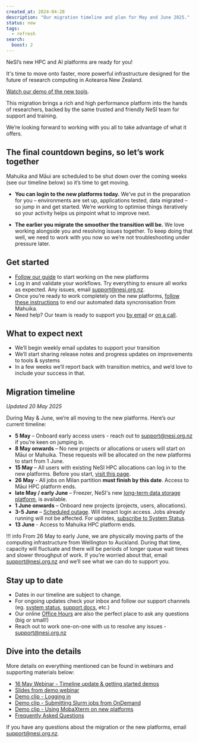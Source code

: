 ```yaml
---
created_at: 2024-04-28
description: "Our migration timeline and plan for May and June 2025."
status: new
tags:
  - refresh
search:
  boost: 2
---
```


NeSI’s new HPC and AI platforms are ready for you! 

It's time to move onto faster, more powerful infrastructure designed for the future of research computing in Aotearoa New Zealand.

[Watch our demo of the new tools](https://youtu.be/Qm2inOkEtNc?si=PZGRZF4c64TGxRHu).

This migration brings a rich and high performance platform into the hands of researchers, backed by the same trusted and friendly NeSI team for support and training. 

We’re looking forward to working with you all to take advantage of what it offers.

## The final countdown begins, so let’s work together

Mahuika and Māui are scheduled to be shut down over the coming weeks (see our timeline below) so it’s time to get moving.

* **You can login to the new platforms today.** We’ve put in the preparation for you – environments are set up, applications tested, data migrated – so jump in and get started. We’re working to optimise things iteratively so your activity helps us pinpoint what to improve next. 

* **The earlier you migrate the smoother the transition will be.** We love working alongside you and resolving issues together. To keep doing that well, we need to work with you now so we’re not troubleshooting under pressure later.

## Get started 

*  [Follow our guide](https://docs.nesi.org.nz/General/Announcements/HPC3/) to start working on the new platforms
*  Log in and validate your workflows. Try everything to ensure all works as expected. Any issues, email support@nesi.org.nz.
*  Once you’re ready to work completely on the new platforms, [follow these instructions](https://docs.nesi.org.nz/Storage/File_Systems_and_Quotas/Moving_to_the_new_filesystem/#stopping-the-data-migration) to end our automated data syncronisation from Mahuika.
*  Need help? Our team is ready to support you [by email](mailto:support@nesi.org.nz) or [on a call](https://docs.nesi.org.nz/Getting_Started/Getting_Help/Weekly_Online_Office_Hours/).

## What to expect next

*  We’ll begin weekly email updates to support your transition
*  We’ll start sharing release notes and progress updates on improvements to tools & systems
*  In a few weeks we’ll report back with transition metrics, and we’d love to include your success in that.

 

## Migration timeline

_Updated 20 May 2025_

During May & June, we’re all moving to the new platforms. Here’s our current timeline:

* **5 May** – Onboard early access users - reach out to [support@nesi.org.nz](mailto:support@nesi.org.nz) if you’re keen on jumping in.
* **8 May onwards** – No new projects or allocations or users will start on Māui or Mahuika. These requests will be allocated on the new platforms to start from 1 June.
* **15 May** – All users with existing NeSI HPC allocations can log in to the new platforms. Before you start, [visit this page](https://docs.nesi.org.nz/General/Announcements/HPC3/).
* **26 May** - All jobs on Milan partition **must finish by this date**. Access to Māui HPC platform ends.
* **late May / early June** – Freezer, NeSI's new [long-term data storage platform](https://docs.nesi.org.nz/Storage/Long_Term_Storage/Freezer_long_term_storage/), is available.
* **1 June onwards** – Onboard new projects (projects, users, allocations).
* **3-5 June** – [Scheduled outage](https://status.nesi.org.nz/incidents/3y3ttj57fts6). Will impact login access. Jobs already running will not be affected. For updates, [subscribe to System Status](https://status.nesi.org.nz/incidents/3y3ttj57fts6).
* **13 June** - Access to Mahuika HPC platform ends.


!!! info
    From 26 May to early June, we are physically moving parts of the computing infrastructure from Wellington to Auckland. 
    During that time, capacity will fluctuate and there will be periods of longer queue wait times and slower throughput of work. 
    If you’re worried about that, email support@nesi.org.nz and we’ll see what we can do to support you.

 
## Stay up to date

*  Dates in our timeline are subject to change.
*  For ongoing updates check your inbox and follow our support channels (eg. [system status](https://status.nesi.org.nz/), [support docs](https://docs.nesi.org.nz/), etc.)
*  Our online [Office Hours](https://docs.nesi.org.nz/Getting_Started/Getting_Help/Weekly_Online_Office_Hours/) are also the perfect place to ask any questions (big or small!)
*  Reach out to work one-on-one with us to resolve any issues - support@nesi.org.nz

 
## Dive into the details

More details on everything mentioned can be found in webinars and supporting materials below:

- [16 May Webinar - Timeline update & getting started demos](https://youtu.be/EBDwWN6Fsas?si=rSV8SxfzmUZi5NcG)
- [Slides from demo webinar](https://drive.google.com/file/d/14nrktAT-dhoA3ulXgzpShX56DaUNrYuU/view?usp=sharing)
- [Demo clip - Logging in](https://youtu.be/IKihbN-QlIA?si=fyZCG2_wzJE6JjeK)
- [Demo clip - Submitting Slurm jobs from OnDemand](https://youtu.be/bkq6tpRrAwc?si=XvXXWWiSJwBZNT9)
- [Demo clip - Using MobaXterm on new platforms](https://youtu.be/EDBx24Aeel4?si=zqb2aGFKbD8E8M8x)
- [Frequently Asked Questions](https://docs.nesi.org.nz/General/FAQs/Common_questions_about_the_platform_refresh/) 
 
If you have any questions about the migration or the new platforms, email support@nesi.org.nz. 

 
